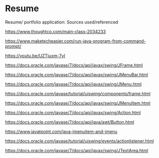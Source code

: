 # Resume
Resume/ portfolio application:
Sources used/referenced

https://www.thoughtco.com/main-class-2034233

https://www.maketecheasier.com/run-java-program-from-command-prompt/

https://youtu.be/UZTjuxm-7yI

https://docs.oracle.com/javase/7/docs/api/javax/swing/JFrame.html

https://docs.oracle.com/javase/7/docs/api/javax/swing/JMenuBar.html

https://docs.oracle.com/javase/7/docs/api/javax/swing/JMenu.html

https://docs.oracle.com/javase/tutorial/uiswing/components/frame.html

https://docs.oracle.com/javase/7/docs/api/javax/swing/JMenuItem.html

https://docs.oracle.com/javase/7/docs/api/javax/swing/Action.html

https://docs.oracle.com/javase/7/docs/api/java/awt/Button.html

https://www.javatpoint.com/java-jmenuitem-and-jmenu

https://docs.oracle.com/javase/tutorial/uiswing/events/actionlistener.html

https://docs.oracle.com/javase/7/docs/api/javax/swing/JTextArea.html